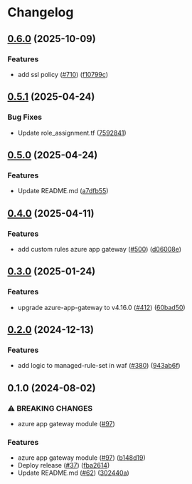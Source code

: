 # Changelog

## [0.6.0](https://github.com/prefapp/tfm/compare/azure-app-gateway-v0.5.1...azure-app-gateway-v0.6.0) (2025-10-09)


### Features

* add ssl policy ([#710](https://github.com/prefapp/tfm/issues/710)) ([f10799c](https://github.com/prefapp/tfm/commit/f10799c09d8911c9140322ad1da746aba257acb2))

## [0.5.1](https://github.com/prefapp/tfm/compare/azure-app-gateway-v0.5.0...azure-app-gateway-v0.5.1) (2025-04-24)


### Bug Fixes

* Update role_assignment.tf ([7592841](https://github.com/prefapp/tfm/commit/75928419415d74de12d2d38a602df7aa703c860e))

## [0.5.0](https://github.com/prefapp/tfm/compare/azure-app-gateway-v0.4.0...azure-app-gateway-v0.5.0) (2025-04-24)


### Features

* Update README.md ([a7dfb55](https://github.com/prefapp/tfm/commit/a7dfb55b83447cf3ef08d168ab756e791f322e7a))

## [0.4.0](https://github.com/prefapp/tfm/compare/azure-app-gateway-v0.3.0...azure-app-gateway-v0.4.0) (2025-04-11)


### Features

* add custom rules azure app gateway ([#500](https://github.com/prefapp/tfm/issues/500)) ([d06008e](https://github.com/prefapp/tfm/commit/d06008e2cea8fe945f790dfe81779aad87419856))

## [0.3.0](https://github.com/prefapp/tfm/compare/azure-app-gateway-v0.2.0...azure-app-gateway-v0.3.0) (2025-01-24)


### Features

* upgrade azure-app-gateway to  v4.16.0 ([#412](https://github.com/prefapp/tfm/issues/412)) ([60bad50](https://github.com/prefapp/tfm/commit/60bad501f3b63e9c321e4d5e4cc6dc96e0a1066a))

## [0.2.0](https://github.com/prefapp/tfm/compare/azure-app-gateway-v0.1.0...azure-app-gateway-v0.2.0) (2024-12-13)


### Features

* add logic to managed-rule-set in waf ([#380](https://github.com/prefapp/tfm/issues/380)) ([943ab6f](https://github.com/prefapp/tfm/commit/943ab6fc8be545f3cc23dd022d0f6b3e42ec36a8))

## 0.1.0 (2024-08-02)


### ⚠ BREAKING CHANGES

* azure app gateway module ([#97](https://github.com/prefapp/tfm/issues/97))

### Features

* azure app gateway module ([#97](https://github.com/prefapp/tfm/issues/97)) ([b148d19](https://github.com/prefapp/tfm/commit/b148d19a8c3bef7b5acd61df3f530627509e90eb))
* Deploy release ([#37](https://github.com/prefapp/tfm/issues/37)) ([fba2614](https://github.com/prefapp/tfm/commit/fba2614fb284cf9d960be53c7c123ceaf08cecfa))
* Update README.md ([#62](https://github.com/prefapp/tfm/issues/62)) ([302440a](https://github.com/prefapp/tfm/commit/302440a79ea0e4883b6583e3540deac7bac6c307))
